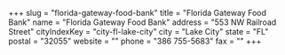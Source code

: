+++
slug = "florida-gateway-food-bank"
title = "Florida Gateway Food Bank"
name = "Florida Gateway Food Bank"
address = "553 NW Railroad Street"
cityIndexKey = "city-fl-lake-city"
city = "Lake City"
state = "FL"
postal = "32055"
website = ""
phone = "386 755-5683"
fax = ""
+++
